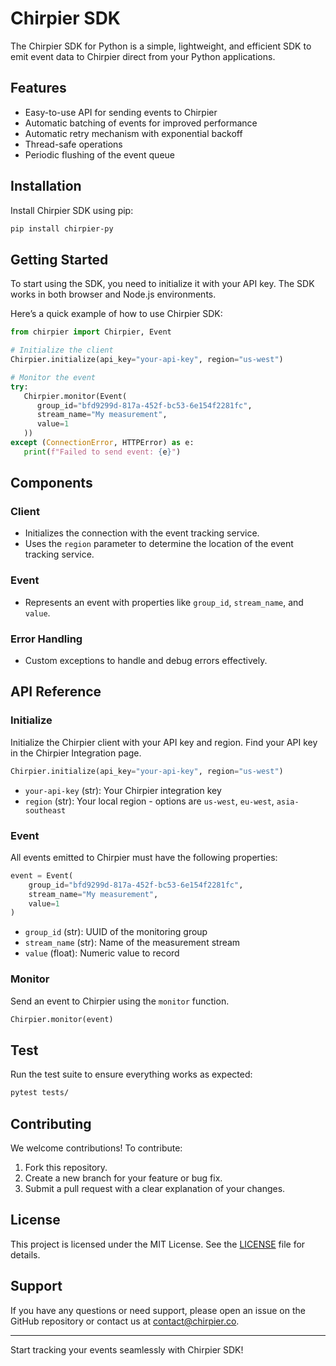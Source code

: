 # Chirpier SDK

The Chirpier SDK for Python is a simple, lightweight, and efficient SDK to emit event data to Chirpier direct from your Python applications.

## Features

- Easy-to-use API for sending events to Chirpier
- Automatic batching of events for improved performance
- Automatic retry mechanism with exponential backoff
- Thread-safe operations
- Periodic flushing of the event queue

## Installation

Install Chirpier SDK using pip:

```bash
pip install chirpier-py
```

## Getting Started

To start using the SDK, you need to initialize it with your API key. The SDK works in both browser and Node.js environments.

Here’s a quick example of how to use Chirpier SDK:

```python
from chirpier import Chirpier, Event

# Initialize the client
Chirpier.initialize(api_key="your-api-key", region="us-west")

# Monitor the event
try:
   Chirpier.monitor(Event(
      group_id="bfd9299d-817a-452f-bc53-6e154f2281fc",
      stream_name="My measurement",
      value=1
   ))
except (ConnectionError, HTTPError) as e:
   print(f"Failed to send event: {e}")
```

## Components

### **Client**

- Initializes the connection with the event tracking service.
- Uses the `region` parameter to determine the location of the event tracking service.

### **Event**

- Represents an event with properties like `group_id`, `stream_name`, and `value`.

### **Error Handling**

- Custom exceptions to handle and debug errors effectively.

## API Reference

### Initialize

Initialize the Chirpier client with your API key and region. Find your API key in the Chirpier Integration page.

```python
Chirpier.initialize(api_key="your-api-key", region="us-west")
```

- `your-api-key` (str): Your Chirpier integration key
- `region` (str): Your local region - options are `us-west`, `eu-west`, `asia-southeast`

### Event

All events emitted to Chirpier must have the following properties:

```python
event = Event(
    group_id="bfd9299d-817a-452f-bc53-6e154f2281fc",
    stream_name="My measurement",
    value=1
)
```

- `group_id` (str): UUID of the monitoring group
- `stream_name` (str): Name of the measurement stream
- `value` (float): Numeric value to record

### Monitor

Send an event to Chirpier using the `monitor` function.

```python
Chirpier.monitor(event)
```

## Test

Run the test suite to ensure everything works as expected:

```bash
pytest tests/
```

## Contributing

We welcome contributions! To contribute:

1. Fork this repository.
2. Create a new branch for your feature or bug fix.
3. Submit a pull request with a clear explanation of your changes.

## License

This project is licensed under the MIT License. See the [LICENSE](LICENSE) file for details.

## Support

If you have any questions or need support, please open an issue on the GitHub repository or contact us at <contact@chirpier.co>.

---

Start tracking your events seamlessly with Chirpier SDK!
